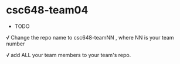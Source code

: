 # csc648-team04

- TODO

√ Change the repo name to csc648-teamNN , where NN is your team number

√ add ALL your team members to your team's repo.

